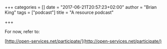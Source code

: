 +++
categories = []
date = "2017-06-21T20:57:23+02:00"
author = "Brian King"
tags = ["podcast"]
title = "A resource podcast"

+++

For now, refer to:

[http://open-services.net/participate/](http://open-services.net/participate/)
